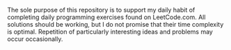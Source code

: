 The  sole purpose of this repository is to support my daily habit of completing daily programming exercises found on LeetCode.com. All solutions should be working, but I do not promise that their time complexity is optimal. Repetition of particularly interesting ideas and problems may occur occasionally.
